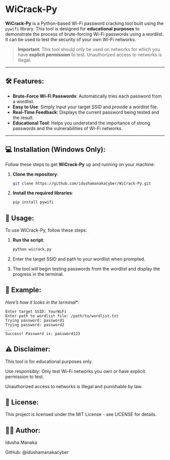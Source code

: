 # WiCrack-Py

**WiCrack-Py** is a Python-based Wi-Fi password cracking tool built using the `pywifi` library. This tool is designed for **educational purposes** to demonstrate the process of brute-forcing Wi-Fi passwords using a wordlist. It can be used to test the security of your own Wi-Fi networks.

> **Important**: This tool should only be used on networks for which you have **explicit permission** to test. Unauthorized access to networks is illegal.

---

## 🛠️ Features:
- **Brute-Force Wi-Fi Passwords**: Automatically tries each password from a wordlist.
- **Easy to Use**: Simply input your target SSID and provide a wordlist file.
- **Real-Time Feedback**: Displays the current password being tested and the result.
- **Educational Tool**: Helps you understand the importance of strong passwords and the vulnerabilities of Wi-Fi networks.

---

## 💻 Installation (Windows Only):

Follow these steps to get **WiCrack-Py** up and running on your machine:

1. **Clone the repository**:
   ```bash
   git clone https://github.com/idushamanakacyber/WiCrack-Py.git

2. **Install the required libraries**:
   ```bash
   pip install pywifi 

## 🚀 Usage:

To use WiCrack-Py, follow these steps:

1. **Run the script**:

   ```bash
   python wicrack.py

2. Enter the target SSID and path to your wordlist when prompted.
3. The tool will begin testing passwords from the wordlist and display the progress in the terminal.

## 📝 Example:
*Here’s how it looks in the terminal**:

   ```
Enter target SSID: YourWiFi
Enter path to wordlist file: /path/to/wordlist.txt
Trying password: password1
Trying password: password2
...
Success! Password is: password123
   ```   

## ⚠️ Disclaimer:
This tool is for educational purposes only.

Use responsibly: Only test Wi-Fi networks you own or have explicit permission to test.

Unauthorized access to networks is illegal and punishable by law.

## 📜 License:
This project is licensed under the MIT License - see LICENSE for details.

## 👨‍💻 Author:
Idusha Manaka

GitHub: @idushamanakacyber
